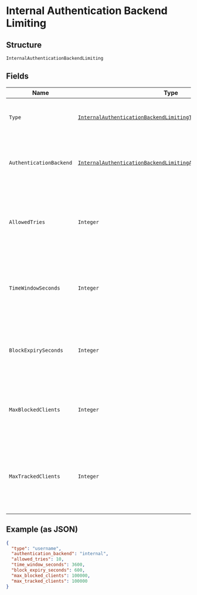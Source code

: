 
# Internal Authentication Backend Limiting

## Structure

`InternalAuthenticationBackendLimiting`

## Fields

| Name | Type | Tags | Description | Getter | Setter |
|  --- | --- | --- | --- | --- | --- |
| `Type` | [`InternalAuthenticationBackendLimitingTypeEnum`](../../doc/models/internal-authentication-backend-limiting-type-enum.md) | Optional | The type of rate limiting<br>**Constraints**: *Maximum Length*: `1024` | InternalAuthenticationBackendLimitingTypeEnum getType() | setType(InternalAuthenticationBackendLimitingTypeEnum type) |
| `AuthenticationBackend` | [`InternalAuthenticationBackendLimitingAuthenticationBackendEnum`](../../doc/models/internal-authentication-backend-limiting-authentication-backend-enum.md) | Optional | The internal backend. Enter `internal`<br>**Constraints**: *Maximum Length*: `1024` | InternalAuthenticationBackendLimitingAuthenticationBackendEnum getAuthenticationBackend() | setAuthenticationBackend(InternalAuthenticationBackendLimitingAuthenticationBackendEnum authenticationBackend) |
| `AllowedTries` | `Integer` | Optional | The number of login attempts allowed before login is blocked<br>**Constraints**: `>= 0`, `<= 2147483647` | Integer getAllowedTries() | setAllowedTries(Integer allowedTries) |
| `TimeWindowSeconds` | `Integer` | Optional | The window of time in which the value for `allowed_tries` is enforced<br>**Constraints**: `>= 0`, `<= 2147483647` | Integer getTimeWindowSeconds() | setTimeWindowSeconds(Integer timeWindowSeconds) |
| `BlockExpirySeconds` | `Integer` | Optional | The duration of time that login remains blocked after a failed login<br>**Constraints**: `>= 0`, `<= 2147483647` | Integer getBlockExpirySeconds() | setBlockExpirySeconds(Integer blockExpirySeconds) |
| `MaxBlockedClients` | `Integer` | Optional | The maximum number of blocked IP addresses<br>**Constraints**: `>= 0`, `<= 2147483647` | Integer getMaxBlockedClients() | setMaxBlockedClients(Integer maxBlockedClients) |
| `MaxTrackedClients` | `Integer` | Optional | The maximum number of tracked IP addresses that have failed login<br>**Constraints**: `>= 0`, `<= 2147483647` | Integer getMaxTrackedClients() | setMaxTrackedClients(Integer maxTrackedClients) |

## Example (as JSON)

```json
{
  "type": "username",
  "authentication_backend": "internal",
  "allowed_tries": 10,
  "time_window_seconds": 3600,
  "block_expiry_seconds": 600,
  "max_blocked_clients": 100000,
  "max_tracked_clients": 100000
}
```

